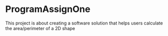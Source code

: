 # ProgramAssignOne
This project is about creating a software solution that helps users calculate the area/perimeter of a 2D shape
